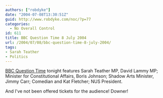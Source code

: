 ```yaml
---
authors: ["robdyke"]
date: "2004-07-08T13:30:51Z"
guid: http://www.robdyke.com/noc/?p=77
categories:
  - No Overall Control
id: 611
title: BBC Question Time 8 July 2004
url: /2004/07/08/bbc-question-time-8-july-2004/
tags:
- Sarah Teather
- Politics
---
```

[BBC Question Time](http://news.bbc.co.uk/1/hi/programmes/question_time/3869423.stm) tonight features Sarah Teather MP, David Lammy MP; Minister for Constitutional Affairs, Boris Johnson; Shadow Arts Minister, Jimmy Carr; Comedian and Kat Fletcher; NUS President.

And I've not been offered tickets for the audience! Downer!
